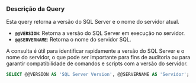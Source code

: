 ### Descrição da Query

Esta query retorna a versão do SQL Server e o nome do servidor atual. 

- **`@@VERSION`**: Retorna a versão do SQL Server em execução no servidor.
- **`@@SERVERNAME`**: Retorna o nome do servidor SQL.

A consulta é útil para identificar rapidamente a versão do SQL Server e o nome do servidor, o que pode ser importante para fins de auditoria ou para garantir compatibilidade de comandos e scripts com a versão do servidor.

```SQL
SELECT @@VERSION AS 'SQL Server Version', @@SERVERNAME AS 'Servidor';
```
